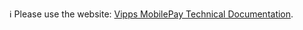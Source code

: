 ℹ️ Please use the website:
[Vipps MobilePay Technical Documentation](https://developer.vippsmobilepay.com/docs/APIs/qr-api).

<!-- This content has moved to https://github.com/vippsas/vipps-developer-docs/tree/main/docs/APIs/qr-api -->